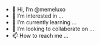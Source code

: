 - 👋 Hi, I’m @memeluxo
- 👀 I’m interested in ...
- 🌱 I’m currently learning ...
- 💞️ I’m looking to collaborate on ...
- 📫 How to reach me ...

<!---
memeluxo/memeluxo is a ✨ special ✨ repository because its `README.md` (this file) appears on your GitHub profile.
You can click the Preview link to take a look at your changes.
--->
